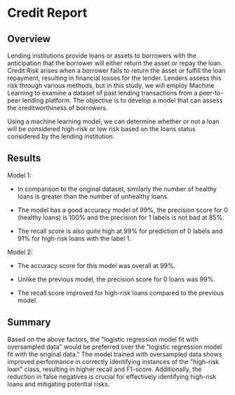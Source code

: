 # Credit Report

## Overview

Lending institutions provide loans or assets to borrowers with the anticipation that the borrower will either return the asset or repay the loan. Credit Risk arises when a borrower fails to return the asset or fulfill the loan repayment, resulting in financial losses for the lender. Lenders assess this risk through various methods, but in this study, we will employ Machine Learning to examine a dataset of past lending transactions from a peer-to-peer lending platform. The objective is to develop a model that can assess the creditworthiness of borrowers.

Using a machine learning model, we can determine whether or not a loan will be considered high-risk or low risk based on the loans status considered by the lending institution.

## Results

Model 1:

* In comparison to the original dataset, similarly the number of healthy loans is greater than the number of unhealthy loans.

* The model has a good accuracy model of 99%, the precision score for 0 (healthy loans) is 100% and the precision for 1 labels is not bad at 85%.

* The recall score is also quite high at 99% for prediction of 0 labels and 91% for high-risk loans with the label 1.

Model 2: 

* The accuracy score for this model was overall at 99%.

* Unlike the previous model, the precision score for 0 loans was 99%.

* The recall score improved for high-risk loans compared to the previous model.

## Summary

Based on the above factors, the "logistic regression model fit with oversampled data" would be preferred over the "logistic regression model fit with the original data." The model trained with oversampled data shows improved performance in correctly identifying instances of the "high-risk loan" class, resulting in higher recall and F1-score. Additionally, the reduction in false negatives is crucial for effectively identifying high-risk loans and mitigating potential risks.